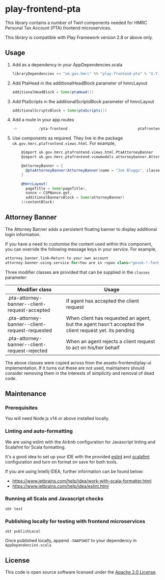 # play-frontend-pta

This library contains a number of Twirl 
components needed for HMRC Personal Tax Account (PTA) frontend microservices.

This library is compatible with Play Framework version 2.8 or above only.

## Usage
1. Add as a dependency in your AppDependencies.scala

    ```sbt
    libraryDependencies += "uk.gov.hmrc" %% "play-frontend-pta" % "X.Y.Z"
    ```
   
2. Add PtaHead in the additionalHeadBlock parameter of hmrcLayout

    ```scala
    additionalHeadBlock = Some(ptaHead())
   ```

3. Add PtaScripts in the additionalScriptsBlock parameter of hmrcLayout

    ```scala
    additionalScriptsBlock = Some(ptaScripts())
    ```

4. Add a route in your app.routes

    ```scala
    ->          /pta-frontend                                ptafrontend.Routes
    ```

5. Use components as required. They live in the package `uk.gov.hmrc.ptafrontend.views.html`. For example,

    ```scala
        @import uk.gov.hmrc.ptafrontend.views.html.PtaAttorneyBanner
        @import uk.gov.hmrc.ptafrontend.viewmodels.attorneybanner.AttorneyBanner

        @attorneyBanner = {
          @ptaAttorneyBanner(AttorneyBanner(name = "Joe Bloggs", classes = "", accountUrl = "/url-to-account"))
        }
   
        @hmrcLayout(
          pageTitle = Some(pageTitle),
          nonce = CSPNonce.get,
          additionalBannersBlock = Some(attorneyBanner)
        )(contentBlock)
    ```

## Attorney Banner

The Attorney Banner adds a persistent floating banner to display additional login information.

If you have a need to customise the content used within this component, you can override the following message keys
in your service. For example,

```scala
attorney.banner.link=Return to your own account
attorney.banner.using.service.for=You are in <span class="govuk-!-font-weight-bold">{0}’s</span> account.
```

Three modifier classes are provided that can be supplied in the `classes` parameter:

| Modifier class | Usage  |
| ---------------| ------ |
|.pta-attorney-banner--client-request-accepted|If agent has accepted the client request|
|.pta-attorney-banner--client-request-requested|When client has requested an agent, but the agent hasn't accepted the client request yet. its pending|
|.pta-attorney-banner--client-request-rejected|When an agent rejects a client request to act on his/her behalf|

The above classes were copied across from the assets-frontend/play-ui implementation. If it turns out these are not used,
maintainers should consider removing them in the interests of simplicity and removal of dead code.

## Maintenance

### Prerequisites

You will need Node.js v14 or above installed locally.

### Linting and auto-formatting

We are using eslint with the Airbnb configuration for Javascript linting and Scalafmt for Scala formatting.

It's a good idea to set up your IDE with the provided [eslint](.eslintrc.json) and [scalafmt](.scalafmt.conf) configuration and 
turn on format on save for both tools.

If you are using Intellij IDEA, further information can be found below:

* https://www.jetbrains.com/help/idea/work-with-scala-formatter.html
* https://www.jetbrains.com/help/idea/eslint.html

### Running all Scala and Javascript checks

```
sbt test
```

### Publishing locally for testing with frontend microservices

```
sbt publishLocal
```

Once published locally, append `-SNAPSHOT` to your dependency in `AppDependencies.scala`

## License

This code is open source software licensed under the [Apache 2.0 License]("http://www.apache.org/licenses/LICENSE-2.0.html").
